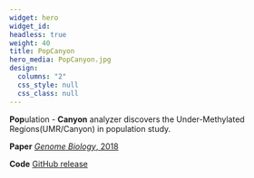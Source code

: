 ```yaml
---
widget: hero
widget_id:
headless: true
weight: 40
title: PopCanyon
hero_media: PopCanyon.jpg
design:
  columns: "2"
  css_style: null
  css_class: null
---
```

**Pop**ulation - **Canyon** analyzer discovers the Under-Methylated Regions(UMR/Canyon) in population study.

**Paper** [*Genome Biology*, 2018](https://genomebiology.biomedcentral.com/articles/10.1186/s13059-018-1492-3)

**Code** [GitHub release](https://github.com/JiejunShi/PopCanyon)
